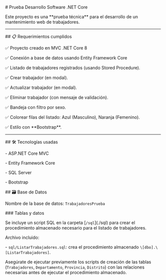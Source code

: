 \# Prueba Desarrollo Software .NET Core



Este proyecto es una \*\*prueba técnica\*\* para el desarrollo de un mantenimiento web de trabajadores.



---



\## 📋 Requerimientos cumplidos



✅ Proyecto creado en MVC .NET Core 8

✅ Conexión a base de datos usando Entity Framework Core 

✅ Listado de trabajadores registrados (usando Stored Procedure).  

✅ Crear trabajador (en modal).  

✅ Actualizar trabajador (en modal).  

✅ Eliminar trabajador (con mensaje de validación).  

✅ Bandeja con filtro por sexo.  

✅ Colorear filas del listado: Azul (Masculino), Naranja (Femenino).  

✅ Estilo con \*\*Bootstrap\*\*.



---



\## 🛠️ Tecnologías usadas



\- ASP.NET Core MVC

\- Entity Framework Core

\- SQL Server

\- Bootstrap



\## 🗃️ Base de Datos



Nombre de la base de datos: `TrabajadoresPrueba`



\### Tablas y datos



Se incluye un script SQL en la carpeta \[`/sql`](./sql) para crear el procedimiento almacenado necesario para el listado de trabajadores.



Archivo incluido:

\- `sql/ListarTrabajadores.sql`: crea el procedimiento almacenado `\[dbo].\[ListarTrabajadores]`.



Asegúrate de ejecutar previamente los scripts de creación de las tablas (`Trabajadores`, `Departamento`, `Provincia`, `Distrito`) con las relaciones necesarias antes de ejecutar el procedimiento almacenado.

